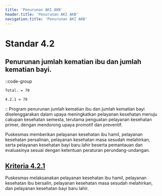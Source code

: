 ```yaml
---
title: 'Penurunan AKI AKB'
header.title: 'Penurunan AKI AKB'
navigation.title: 'Penurunan AKI AKB'
---
```


# Standar 4.2
## Penurunan jumlah kematian ibu dan jumlah kematian bayi. 
::code-group
```bash [Nilai]
Total. = 70
```
```bash [Kriteria]
4.2.1 = 70
```
::
Program penurunan jumlah kematian ibu dan jumlah kematian bayi diselenggarakan dalam upaya meningkatkan pelayanan kesehatan menuju cakupan kesehatan semesta, terutama penguatan pelayanan kesehatan primer, dengan mendorong upaya promotif dan preventif. 

Puskesmas memberikan pelayanan kesehatan ibu hamil, pelayanan kesehatan persalinan, pelayanan kesehatan masa sesudah melahirkan, serta pelayanan kesehatan bayi baru lahir beserta pemantauan dan evaluasinya sesuai dengan ketentuan peraturan perundang-undangan. 

## [Kriteria 4.2.1](/4/2/1) 
Puskesmas melaksanakan pelayanan kesehatan ibu hamil, pelayanan kesehatan ibu bersalin, pelayanan kesehatan masa sesudah melahirkan, dan pelayanan kesehatan bayi baru lahir. 




